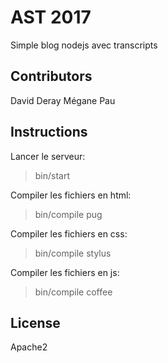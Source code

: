 
# AST 2017

Simple blog nodejs avec transcripts

## Contributors

David Deray
Mégane Pau

## Instructions
Lancer le serveur:
>bin/start

Compiler les fichiers en html:
>bin/compile pug

Compiler les fichiers en css:
>bin/compile stylus

Compiler les fichiers en js:
>bin/compile coffee

## License

Apache2
